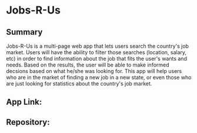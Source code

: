 # Jobs-R-Us

## Summary
Jobs-R-Us is a multi-page web app that lets users search the country's job market. Users will have the ability to filter those searches (location, salary, etc) in order to find information about the job that fits the user's wants and needs. Based on the results, the user will be able to make informed decsions based on what he/she was looking for. This app will help users who are in the market of finding a new job in a new state, or even those who are just looking for statistics about the country's job market. 

## App Link: 

## Repository: